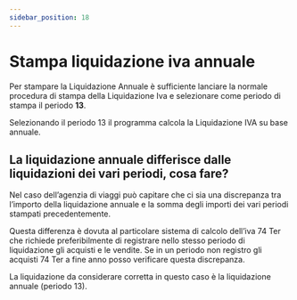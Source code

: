 ```yaml
---
sidebar_position: 18
---
```


# Stampa liquidazione iva annuale

Per stampare la Liquidazione Annuale è sufficiente lanciare la normale procedura di stampa della Liquidazione Iva e selezionare come periodo di stampa il periodo **13**.

Selezionando il periodo 13 il programma calcola la Liquidazione IVA su base annuale.

## La liquidazione annuale differisce dalle liquidazioni dei vari periodi, cosa fare?

Nel caso dell’agenzia di viaggi può capitare che ci sia una discrepanza tra l’importo della liquidazione annuale e la somma degli importi dei vari periodi stampati precedentemente.

Questa differenza è dovuta al particolare sistema di calcolo dell’iva 74 Ter che richiede preferibilmente di registrare nello stesso periodo di liquidazione gli acquisti e le vendite. Se in un periodo non registro gli acquisti 74 Ter a fine anno posso verificare questa discrepanza.

La liquidazione da considerare corretta in questo caso è la liquidazione annuale (periodo 13).
